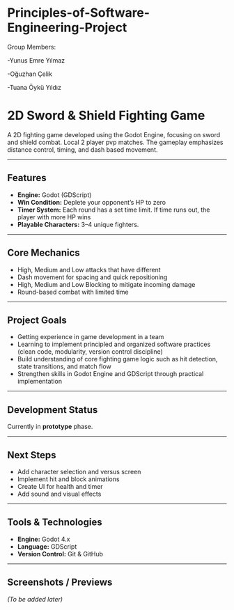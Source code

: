 # Principles-of-Software-Engineering-Project

Group Members:

  -Yunus Emre Yılmaz
  
  -Oğuzhan Çelik
  
  -Tuana Öykü Yıldız


# 2D Sword & Shield Fighting Game

A 2D fighting game developed using the Godot Engine, focusing on sword and shield combat.
Local 2 player pvp matches.
The gameplay emphasizes distance control, timing, and dash based movement.

---

## Features

- **Engine:** Godot (GDScript)  
- **Win Condition:** Deplete your opponent’s HP to zero  
- **Timer System:** Each round has a set time limit. If time runs out, the player with more HP wins  
- **Playable Characters:** 3–4 unique fighters. 

---

## Core Mechanics

- High, Medium and Low attacks that have different 
- Dash movement for spacing and quick repositioning  
- High, Medium and Low Blocking to mitigate incoming damage  
- Round-based combat with limited time  

---

## Project Goals

- Getting experience in game development in a team
- Learning to implement principled and organized software practices (clean code, modularity, version control discipline)  
- Build understanding of core fighting game logic such as hit detection, state transitions, and match flow  
- Strengthen skills in Godot Engine and GDScript through practical implementation  

---

## Development Status

Currently in **prototype** phase.

---

## Next Steps

- Add character selection and versus screen  
- Implement hit and block animations  
- Create UI for health and timer  
- Add sound and visual effects  

---

## Tools & Technologies

- **Engine:** Godot 4.x  
- **Language:** GDScript  
- **Version Control:** Git & GitHub  

---

## Screenshots / Previews

*(To be added later)*

